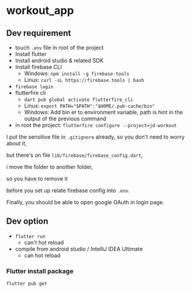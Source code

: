 # workout_app

## Dev requirement

* touch `.env` file in root of the project
* Install flutter
* Install android studio & related SDK
* Install firebase CLI
  * Windows: `npm install -g firebase-tools`
  * Linux: `curl -sL https://firebase.tools | bash`
* `firebase login`
* flutterfire cli
  * `dart pub global activate flutterfire_cli`
  * Linux: `export PATH="$PATH":"$HOME/.pub-cache/bin"`
  * Windows: Add bin er to environment variable, path is hint in the output of the previous command
* in root the project: `flutterfire configure --project=jd-workout`

I put the sensitive file in `.gitignore` already, so you don't need to worry about it, 

but there's on file `lib/firebase/firebase_config.dart`,

i move the folder to another folder,

so you have to remove it 

before you set up relate firebase config into `.env`.

Finally, you should be able to open google OAuth in login page.

## Dev option
* `flutter run`
  * can't hot reload
* compile from android studio / IntelliJ IDEA Ultimate
  * can hot reload

### Flutter install package

`flutter pub get`
